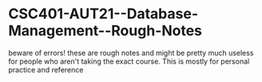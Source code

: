 # CSC401-AUT21--Database-Management--Rough-Notes
beware of errors! these are rough notes and might be pretty much useless for people who aren't taking the exact course.
This is mostly for personal practice and reference
